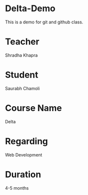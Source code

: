 # Delta-Demo
This is a demo for git and github class.

# Teacher
Shradha Khapra

# Student
Saurabh Chamoli

# Course Name
Delta

# Regarding
Web Development

# Duration
4-5 months
